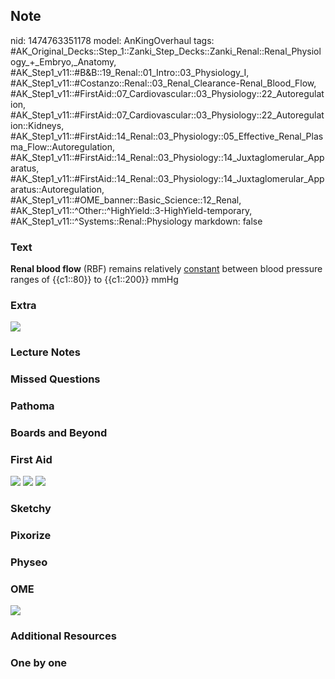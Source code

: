## Note
nid: 1474763351178
model: AnKingOverhaul
tags: #AK_Original_Decks::Step_1::Zanki_Step_Decks::Zanki_Renal::Renal_Physiology_+_Embryo,_Anatomy, #AK_Step1_v11::#B&B::19_Renal::01_Intro::03_Physiology_I, #AK_Step1_v11::#Costanzo::Renal::03_Renal_Clearance-Renal_Blood_Flow, #AK_Step1_v11::#FirstAid::07_Cardiovascular::03_Physiology::22_Autoregulation, #AK_Step1_v11::#FirstAid::07_Cardiovascular::03_Physiology::22_Autoregulation::Kidneys, #AK_Step1_v11::#FirstAid::14_Renal::03_Physiology::05_Effective_Renal_Plasma_Flow::Autoregulation, #AK_Step1_v11::#FirstAid::14_Renal::03_Physiology::14_Juxtaglomerular_Apparatus, #AK_Step1_v11::#FirstAid::14_Renal::03_Physiology::14_Juxtaglomerular_Apparatus::Autoregulation, #AK_Step1_v11::#OME_banner::Basic_Science::12_Renal, #AK_Step1_v11::^Other::^HighYield::3-HighYield-temporary, #AK_Step1_v11::^Systems::Renal::Physiology
markdown: false

### Text
<div>
  <b>Renal blood flow</b> (RBF) remains relatively <u>constant</u>
  between blood pressure ranges of {{c1::80}} to {{c1::200}} mmHg
</div>

### Extra
<img src="paste-379413115961614.jpg">

### Lecture Notes


### Missed Questions


### Pathoma


### Boards and Beyond


### First Aid
<img src="tmpfLu5e5.png"> <img src="tmpzHQVfe.png"> <img src=
"tmpMHCiBa.png">

### Sketchy


### Pixorize


### Physeo


### OME
<div class="ome-widget">
  <a href="https://onlinemeded.org/spa/renal?ref=anki"><img src=
  "_OME_AnkiFlashcards_Topic_3.png"></a>
</div>

### Additional Resources


### One by one

